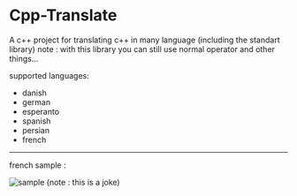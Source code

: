 # Cpp-Translate
A c++ project for translating c++ in many language (including the standart library) 
note : with this library you can still use normal operator and other things...

supported languages:
- danish
- german 
- esperanto 
- spanish 
- persian 
- french 

--- 
french sample : 

![sample](./french_horror.png)
(note : this is a joke)
